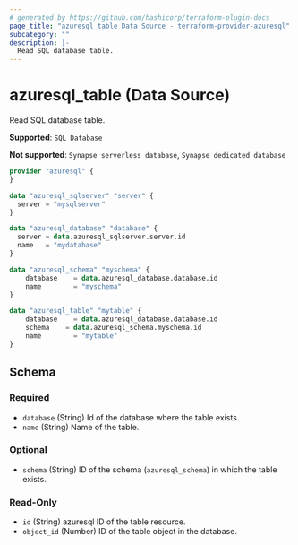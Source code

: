 ```yaml
---
# generated by https://github.com/hashicorp/terraform-plugin-docs
page_title: "azuresql_table Data Source - terraform-provider-azuresql"
subcategory: ""
description: |-
  Read SQL database table.
---
```


# azuresql_table (Data Source)

Read SQL database table.

**Supported**: `SQL Database` 

**Not supported**: `Synapse serverless database`, `Synapse dedicated database`


```terraform
provider "azuresql" {
}

data "azuresql_sqlserver" "server" {
  server = "mysqlserver"
}

data "azuresql_database" "database" {
  server = data.azuresql_sqlserver.server.id
  name   = "mydatabase"
}

data "azuresql_schema" "myschema" {
    database 	= data.azuresql_database.database.id
    name     	= "myschema"
}

data "azuresql_table" "mytable" {
    database 	= data.azuresql_database.database.id
    schema    = data.azuresql_schema.myschema.id
    name     	= "mytable"
}

```

<!-- schema generated by tfplugindocs -->
## Schema

### Required

- `database` (String) Id of the database where the table exists.
- `name` (String) Name of the table.

### Optional

- `schema` (String) ID of the schema (`azuresql_schema`) in which the table exists.

### Read-Only

- `id` (String) azuresql ID of the table resource.
- `object_id` (Number) ID of the table object in the database.